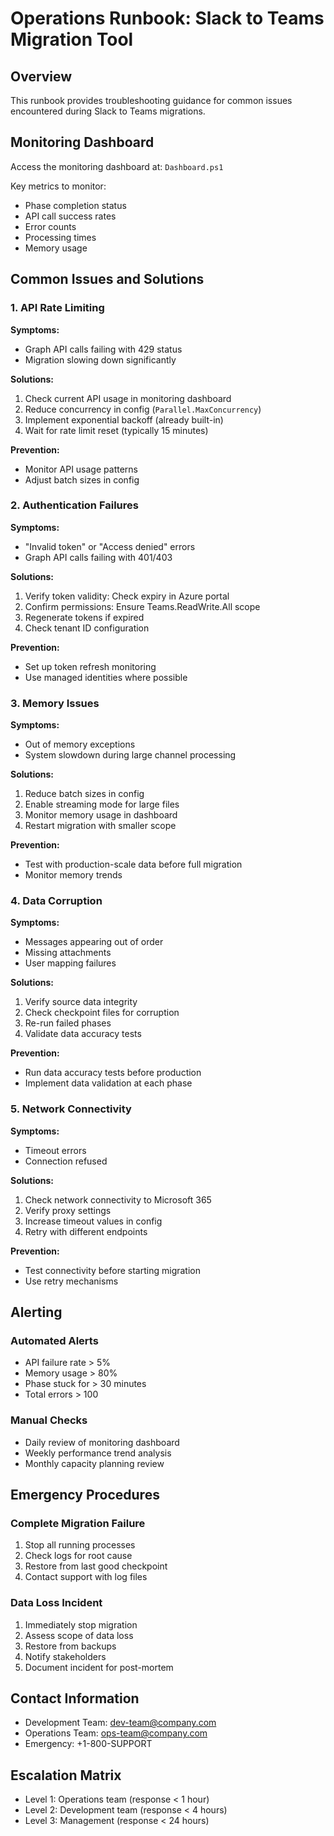 # Operations Runbook: Slack to Teams Migration Tool

## Overview
This runbook provides troubleshooting guidance for common issues encountered during Slack to Teams migrations.

## Monitoring Dashboard
Access the monitoring dashboard at: `Dashboard.ps1`

Key metrics to monitor:
- Phase completion status
- API call success rates
- Error counts
- Processing times
- Memory usage

## Common Issues and Solutions

### 1. API Rate Limiting
**Symptoms:**
- Graph API calls failing with 429 status
- Migration slowing down significantly

**Solutions:**
1. Check current API usage in monitoring dashboard
2. Reduce concurrency in config (`Parallel.MaxConcurrency`)
3. Implement exponential backoff (already built-in)
4. Wait for rate limit reset (typically 15 minutes)

**Prevention:**
- Monitor API usage patterns
- Adjust batch sizes in config

### 2. Authentication Failures
**Symptoms:**
- "Invalid token" or "Access denied" errors
- Graph API calls failing with 401/403

**Solutions:**
1. Verify token validity: Check expiry in Azure portal
2. Confirm permissions: Ensure Teams.ReadWrite.All scope
3. Regenerate tokens if expired
4. Check tenant ID configuration

**Prevention:**
- Set up token refresh monitoring
- Use managed identities where possible

### 3. Memory Issues
**Symptoms:**
- Out of memory exceptions
- System slowdown during large channel processing

**Solutions:**
1. Reduce batch sizes in config
2. Enable streaming mode for large files
3. Monitor memory usage in dashboard
4. Restart migration with smaller scope

**Prevention:**
- Test with production-scale data before full migration
- Monitor memory trends

### 4. Data Corruption
**Symptoms:**
- Messages appearing out of order
- Missing attachments
- User mapping failures

**Solutions:**
1. Verify source data integrity
2. Check checkpoint files for corruption
3. Re-run failed phases
4. Validate data accuracy tests

**Prevention:**
- Run data accuracy tests before production
- Implement data validation at each phase

### 5. Network Connectivity
**Symptoms:**
- Timeout errors
- Connection refused

**Solutions:**
1. Check network connectivity to Microsoft 365
2. Verify proxy settings
3. Increase timeout values in config
4. Retry with different endpoints

**Prevention:**
- Test connectivity before starting migration
- Use retry mechanisms

## Alerting

### Automated Alerts
- API failure rate > 5%
- Memory usage > 80%
- Phase stuck for > 30 minutes
- Total errors > 100

### Manual Checks
- Daily review of monitoring dashboard
- Weekly performance trend analysis
- Monthly capacity planning review

## Emergency Procedures

### Complete Migration Failure
1. Stop all running processes
2. Check logs for root cause
3. Restore from last good checkpoint
4. Contact support with log files

### Data Loss Incident
1. Immediately stop migration
2. Assess scope of data loss
3. Restore from backups
4. Notify stakeholders
5. Document incident for post-mortem

## Contact Information
- Development Team: dev-team@company.com
- Operations Team: ops-team@company.com
- Emergency: +1-800-SUPPORT

## Escalation Matrix
- Level 1: Operations team (response < 1 hour)
- Level 2: Development team (response < 4 hours)
- Level 3: Management (response < 24 hours)